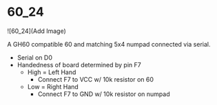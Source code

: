 # 60_24 

![60_24](Add Image)

A GH60 compatible 60 and matching 5x4 numpad connected via serial.

- Serial on D0
- Handedness of board determined by pin F7
	- High = Left Hand
		- Connect F7 to VCC w/ 10k resistor on 60
	- Low  = Right Hand
		- Connect F7 to GND w/ 10k resistor on numpad